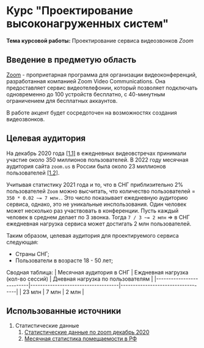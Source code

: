 # Курс "Проектирование высоконагруженных систем"

**Тема курсовой работы:**
Проектирование сервиса видеозвонков *Zoom*

## Введение в предметую область

[Zoom](https://ru.wikipedia.org/wiki/Zoom_(%D0%BF%D1%80%D0%BE%D0%B3%D1%80%D0%B0%D0%BC%D0%BC%D0%B0)) - проприетарная программа для организации видеоконференций, разработанная компанией Zoom Video Communications. Она предоставляет сервис видеотелефонии, который позволяет подключать одновременно до 100 устройств бесплатно, с 40-минутным ограничением для бесплатных аккаунтов.

В работе акцент будет сосредоточен на возможностях создания видеозвонков.

## Целевая аудитория

На декабрь 2020 года [[1.1]](#source-1) в ежедневных видеовстречах принимали участие около 350 миллионов пользователей.
В 2022 году месячная аудитория сайта `zoom.us` в России была около 23 миллионов пользователей [[1.2]](#source-1).

Учитывая статистику 2021 года и то, что в СНГ приблизительно 2% пользователей `Zoom` можно высчитать, что количество пользователей = `350 * 0.02 ~= 7 млн.`.
Это число показывает ежедневную аудиторию сервиса, однако, это не уникальные инспользования. Один человек может несколько раз участвовать в конференции.
Пусть каждый человек в среднем делает по 3 звонка. Тогда `7 / 3 ~= 2 млн` => в СНГ ежедневная нагрузка сервиса может достигать 2 млн пользователей.

Таким образом, целевая аудитория для проектируемого сервиса следующая:
- Страны СНГ;
- Пользователи в возрасте 18 - 50 лет;

Сводная таблица:
| Месячная аудитория в СНГ | Еждневная нагрузка (кол-во сессий) | Дневная нагрузка по пользователям |
|--------------------------|------------------------------------|-----------------------------------|
| 23 млн                    | 7 млн                              | 2 млн                             |


## Использованные источники
1. Статистические данные
    1. <a id="source-1"></a>[Статистические данные по zoom декабрь 2020](https://www.businessofapps.com/data/zoom-statistics/)
    2. <a id="source-2"></a>[Месячная статистика помещаемости в РФ](https://www.statista.com/statistics/1117659/average-traffic-on-remote-working-platforms-in-russia/)